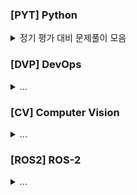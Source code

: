 
### [PYT] Python

<details>
    <summary>정기 평가 대비 문제풀이 모음</summary>
  </br>
  
  - ✅ : 풀이 완료
  - ⏳ : 풀이 중
  - ✔️ : 코드 참고

  |코드 번호|이름|난이도|풀이 유형|풀이 코드|풀이 시간|상태|
  |:------:|:------|:------:|:------|:------|:------|:------:|
  |**258712**|[가장많이받은선물](https://school.programmers.co.kr/learn/courses/30/lessons/258712)|Lv.1|`동적 계획법(DP)`|[01_가장많이받은선물.py](./[PYT]/01_가장많이받은선물.py)|00:43:00.00|✅|
  |        |       |        |       |       |       |        |


  
</details>

### [DVP] DevOps

<details>
    <summary> ... </summary>
  </br>

</details>

### [CV] Computer Vision

<details>
    <summary> ... </summary>
  </br>

</details>

### [ROS2] ROS-2

<details>
    <summary> ... </summary>
  </br>

</details>
